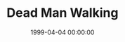 ---
layout: series
series: "Dead Man Walking"
permalink: "/dead-man-walking/"
title: "Dead Man Walking"
date: 1999-04-04 00:00:00
endDate: 1900-01-01 00:00:00
description: "Explore the lessons learned from Jesus during his last week on earth. "
src: "http://s3.amazonaws.com/crossroads-media/images/GenericCrnerSign.jpg"
---